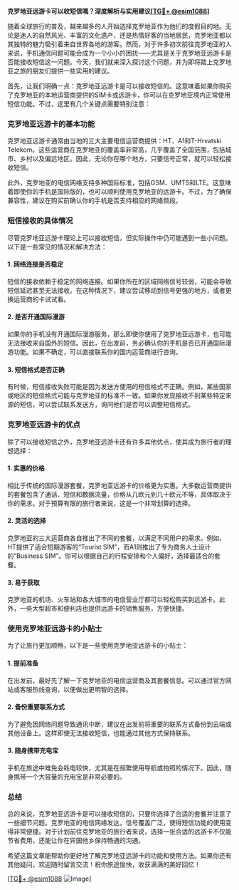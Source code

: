 **克罗地亚远游卡可以收短信嗎？深度解析与实用建议[[TG💪+ @esim1088](https://t.me/s/esim1088)]**

随着全球旅行的普及，越来越多的人开始选择克罗地亚作为他们的度假目的地。无论是迷人的自然风光、丰富的文化遗产，还是热情好客的当地居民，克罗地亚都以其独特的魅力吸引着来自世界各地的游客。然而，对于许多初次前往克罗地亚的人来说，手机通信问题可能会成为一个小小的困扰——尤其是关于克罗地亚远游卡是否能接收短信这一问题。今天，我们就来深入探讨这个问题，并为即将踏上克罗地亚之旅的朋友们提供一些实用的建议。

首先，让我们明确一点：克罗地亚远游卡是可以接收短信的。这意味着如果你购买了克罗地亚的本地运营商提供的SIM卡或远游卡，你可以在克罗地亚境内正常使用短信功能。不过，这里有几个关键点需要特别注意：

### **克罗地亚远游卡的基本功能**
克罗地亚远游卡通常由当地的三大主要电信运营商提供：HT、A1和T-Hrvatski Telekom。这些运营商在克罗地亚的覆盖率非常高，几乎覆盖了全国范围，包括城市、乡村以及偏远地区。因此，无论你在哪个地方，只要信号正常，就可以轻松接收短信。

此外，克罗地亚的电信网络支持多种国际标准，包括GSM、UMTS和LTE。这意味着即使你的手机是国际版的，也可以顺利使用克罗地亚的远游卡。不过，为了确保兼容性，建议在购买前确认你的手机是否支持相应的网络频段。

### **短信接收的具体情况**
尽管克罗地亚远游卡理论上可以接收短信，但实际操作中仍可能遇到一些小问题。以下是一些常见的情况和解决方法：

#### **1. 网络连接是否稳定**
短信的接收依赖于稳定的网络连接。如果你所在的区域网络信号较弱，可能会导致短信延迟甚至无法接收。在这种情况下，建议尝试移动到信号更强的地方，或者更换运营商的卡试试看。

#### **2. 是否开通国际漫游**
如果你的手机没有开通国际漫游服务，那么即使你使用了克罗地亚远游卡，也可能无法接收来自国外的短信。因此，在出发前，务必确认你的手机是否已开通国际漫游功能。如果不确定，可以直接联系你的国内运营商进行咨询。

#### **3. 短信格式是否正确**
有时候，短信接收失败可能是因为发送方使用的短信格式不正确。例如，某些国家或地区的短信格式可能与克罗地亚的标准不一致。如果你发现接收不到某些特定来源的短信，可以尝试联系发送方，询问他们是否可以调整短信格式。

### **克罗地亚远游卡的优点**
除了可以接收短信之外，克罗地亚远游卡还有许多其他优点，使其成为旅行者的理想选择：

#### **1. 实惠的价格**
相比于传统的国际漫游套餐，克罗地亚远游卡的价格更为实惠。大多数运营商提供的套餐包含了通话、短信和数据流量，价格从几欧元到几十欧元不等，具体取决于你的需求。对于预算有限的旅行者来说，这是一个非常划算的选择。

#### **2. 灵活的选择**
克罗地亚的三大运营商各自推出了不同的套餐，以满足不同用户的需求。例如，HT提供了适合短期游客的“Tourist SIM”，而A1则推出了专为商务人士设计的“Business SIM”。你可以根据自己的行程安排和个人偏好，选择最适合的套餐。

#### **3. 易于获取**
克罗地亚的机场、火车站和各大城市的电信营业厅都可以轻松购买到远游卡。此外，一些大型超市和便利店也提供远游卡的销售服务，方便快捷。

### **使用克罗地亚远游卡的小贴士**
为了让旅行更加顺畅，以下是一些使用克罗地亚远游卡的小贴士：

#### **1. 提前准备**
在出发前，最好先了解一下克罗地亚的电信运营商及其套餐信息。可以通过官方网站或客服热线查询，以便做出更明智的选择。

#### **2. 备份重要联系方式**
为了避免因网络问题导致通讯中断，建议在出发前将重要的联系方式备份到云端或其他设备上。这样即使无法接收短信，也能通过其他方式保持联系。

#### **3. 随身携带充电宝**
手机在旅途中难免会耗电较快，尤其是在频繁使用导航或拍照的情况下。因此，随身携带一个大容量的充电宝是非常必要的。

### **总结**
总的来说，克罗地亚远游卡是可以接收短信的，只要你选择了合适的套餐并注意了一些细节问题。克罗地亚的电信网络发达，信号覆盖广泛，使得短信功能的使用变得非常便捷。对于计划前往克罗地亚的旅行者来说，选择一张合适的远游卡不仅能节省费用，还能让你在异国他乡保持畅通的沟通。

希望这篇文章能帮助你更好地了解克罗地亚远游卡的功能和使用方法。如果你还有其他疑问，欢迎随时留言交流！祝你旅途愉快，收获满满的美好回忆！

[[TG💪+ @esim1088](https://t.me/s/esim1088) ![Image](https://i.postimg.cc/4NQfJmqS/Snipaste-2025-05-13-00-14-12.png)]